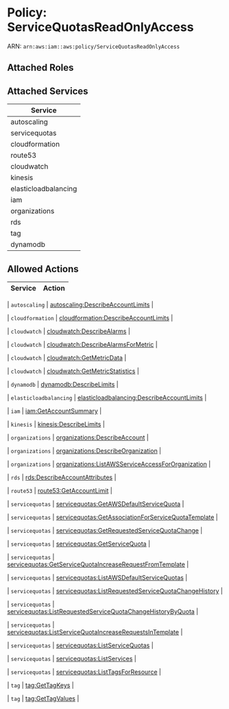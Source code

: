 # Policy: ServiceQuotasReadOnlyAccess

ARN: `arn:aws:iam::aws:policy/ServiceQuotasReadOnlyAccess`

## Attached Roles

## Attached Services

| Service |
|---------|
| autoscaling |
| servicequotas |
| cloudformation |
| route53 |
| cloudwatch |
| kinesis |
| elasticloadbalancing |
| iam |
| organizations |
| rds |
| tag |
| dynamodb |

## Allowed Actions

| Service | Action |
|:-------:|--------|

| `autoscaling` | [autoscaling:DescribeAccountLimits](../actions.md#autoscaling:describeaccountlimits) |

| `cloudformation` | [cloudformation:DescribeAccountLimits](../actions.md#cloudformation:describeaccountlimits) |

| `cloudwatch` | [cloudwatch:DescribeAlarms](../actions.md#cloudwatch:describealarms) |

| `cloudwatch` | [cloudwatch:DescribeAlarmsForMetric](../actions.md#cloudwatch:describealarmsformetric) |

| `cloudwatch` | [cloudwatch:GetMetricData](../actions.md#cloudwatch:getmetricdata) |

| `cloudwatch` | [cloudwatch:GetMetricStatistics](../actions.md#cloudwatch:getmetricstatistics) |

| `dynamodb` | [dynamodb:DescribeLimits](../actions.md#dynamodb:describelimits) |

| `elasticloadbalancing` | [elasticloadbalancing:DescribeAccountLimits](../actions.md#elasticloadbalancing:describeaccountlimits) |

| `iam` | [iam:GetAccountSummary](../actions.md#iam:getaccountsummary) |

| `kinesis` | [kinesis:DescribeLimits](../actions.md#kinesis:describelimits) |

| `organizations` | [organizations:DescribeAccount](../actions.md#organizations:describeaccount) |

| `organizations` | [organizations:DescribeOrganization](../actions.md#organizations:describeorganization) |

| `organizations` | [organizations:ListAWSServiceAccessForOrganization](../actions.md#organizations:listawsserviceaccessfororganization) |

| `rds` | [rds:DescribeAccountAttributes](../actions.md#rds:describeaccountattributes) |

| `route53` | [route53:GetAccountLimit](../actions.md#route53:getaccountlimit) |

| `servicequotas` | [servicequotas:GetAWSDefaultServiceQuota](../actions.md#servicequotas:getawsdefaultservicequota) |

| `servicequotas` | [servicequotas:GetAssociationForServiceQuotaTemplate](../actions.md#servicequotas:getassociationforservicequotatemplate) |

| `servicequotas` | [servicequotas:GetRequestedServiceQuotaChange](../actions.md#servicequotas:getrequestedservicequotachange) |

| `servicequotas` | [servicequotas:GetServiceQuota](../actions.md#servicequotas:getservicequota) |

| `servicequotas` | [servicequotas:GetServiceQuotaIncreaseRequestFromTemplate](../actions.md#servicequotas:getservicequotaincreaserequestfromtemplate) |

| `servicequotas` | [servicequotas:ListAWSDefaultServiceQuotas](../actions.md#servicequotas:listawsdefaultservicequotas) |

| `servicequotas` | [servicequotas:ListRequestedServiceQuotaChangeHistory](../actions.md#servicequotas:listrequestedservicequotachangehistory) |

| `servicequotas` | [servicequotas:ListRequestedServiceQuotaChangeHistoryByQuota](../actions.md#servicequotas:listrequestedservicequotachangehistorybyquota) |

| `servicequotas` | [servicequotas:ListServiceQuotaIncreaseRequestsInTemplate](../actions.md#servicequotas:listservicequotaincreaserequestsintemplate) |

| `servicequotas` | [servicequotas:ListServiceQuotas](../actions.md#servicequotas:listservicequotas) |

| `servicequotas` | [servicequotas:ListServices](../actions.md#servicequotas:listservices) |

| `servicequotas` | [servicequotas:ListTagsForResource](../actions.md#servicequotas:listtagsforresource) |

| `tag` | [tag:GetTagKeys](../actions.md#tag:gettagkeys) |

| `tag` | [tag:GetTagValues](../actions.md#tag:gettagvalues) |
